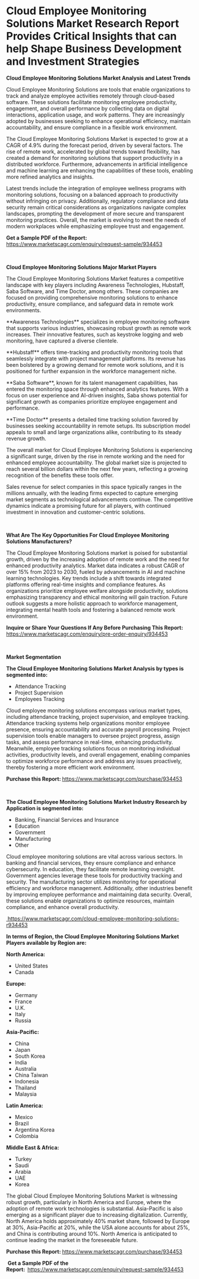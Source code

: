 <p><h1>Cloud Employee Monitoring Solutions Market Research Report Provides Critical Insights that can help Shape Business Development and Investment Strategies</h1></p><p><strong>Cloud Employee Monitoring Solutions Market Analysis and Latest Trends</strong></p>
<p><p>Cloud Employee Monitoring Solutions are tools that enable organizations to track and analyze employee activities remotely through cloud-based software. These solutions facilitate monitoring employee productivity, engagement, and overall performance by collecting data on digital interactions, application usage, and work patterns. They are increasingly adopted by businesses seeking to enhance operational efficiency, maintain accountability, and ensure compliance in a flexible work environment.</p><p>The Cloud Employee Monitoring Solutions Market is expected to grow at a CAGR of 4.9% during the forecast period, driven by several factors. The rise of remote work, accelerated by global trends toward flexibility, has created a demand for monitoring solutions that support productivity in a distributed workforce. Furthermore, advancements in artificial intelligence and machine learning are enhancing the capabilities of these tools, enabling more refined analytics and insights. </p><p>Latest trends include the integration of employee wellness programs with monitoring solutions, focusing on a balanced approach to productivity without infringing on privacy. Additionally, regulatory compliance and data security remain critical considerations as organizations navigate complex landscapes, prompting the development of more secure and transparent monitoring practices. Overall, the market is evolving to meet the needs of modern workplaces while emphasizing employee trust and engagement.</p></p>
<p><strong>Get a Sample PDF of the Report:&nbsp;</strong> <a href="https://www.marketscagr.com/enquiry/request-sample/934453?utm_campaign=2631&utm_medium=2&utm_source=Github&utm_content=ia&utm_term=18042025&utm_id=cloud-employee-monitoring-solutions">https://www.marketscagr.com/enquiry/request-sample/934453</a></p>
<p>&nbsp;</p>
<p><strong>Cloud Employee Monitoring Solutions Major Market Players</strong></p>
<p><p>The Cloud Employee Monitoring Solutions Market features a competitive landscape with key players including Awareness Technologies, Hubstaff, Saba Software, and Time Doctor, among others. These companies are focused on providing comprehensive monitoring solutions to enhance productivity, ensure compliance, and safeguard data in remote work environments.</p><p>**Awareness Technologies** specializes in employee monitoring software that supports various industries, showcasing robust growth as remote work increases. Their innovative features, such as keystroke logging and web monitoring, have captured a diverse clientele. </p><p>**Hubstaff** offers time-tracking and productivity monitoring tools that seamlessly integrate with project management platforms. Its revenue has been bolstered by a growing demand for remote work solutions, and it is positioned for further expansion in the workforce management niche.</p><p>**Saba Software**, known for its talent management capabilities, has entered the monitoring space through enhanced analytics features. With a focus on user experience and AI-driven insights, Saba shows potential for significant growth as companies prioritize employee engagement and performance.</p><p>**Time Doctor** presents a detailed time tracking solution favored by businesses seeking accountability in remote setups. Its subscription model appeals to small and large organizations alike, contributing to its steady revenue growth.</p><p>The overall market for Cloud Employee Monitoring Solutions is experiencing a significant surge, driven by the rise in remote working and the need for enhanced employee accountability. The global market size is projected to reach several billion dollars within the next few years, reflecting a growing recognition of the benefits these tools offer.</p><p>Sales revenue for select companies in this space typically ranges in the millions annually, with the leading firms expected to capture emerging market segments as technological advancements continue. The competitive dynamics indicate a promising future for all players, with continued investment in innovation and customer-centric solutions.</p></p>
<p>&nbsp;</p>
<p><strong>What Are The Key Opportunities For Cloud Employee Monitoring Solutions Manufacturers?</strong></p>
<p><p>The Cloud Employee Monitoring Solutions market is poised for substantial growth, driven by the increasing adoption of remote work and the need for enhanced productivity analytics. Market data indicates a robust CAGR of over 15% from 2023 to 2030, fueled by advancements in AI and machine learning technologies. Key trends include a shift towards integrated platforms offering real-time insights and compliance features. As organizations prioritize employee welfare alongside productivity, solutions emphasizing transparency and ethical monitoring will gain traction. Future outlook suggests a more holistic approach to workforce management, integrating mental health tools and fostering a balanced remote work environment.</p></p>
<p><strong>Inquire or Share Your Questions If Any Before Purchasing This Report:</strong> <a href="https://www.marketscagr.com/enquiry/pre-order-enquiry/934453?utm_campaign=2631&utm_medium=2&utm_source=Github&utm_content=ia&utm_term=18042025&utm_id=cloud-employee-monitoring-solutions">https://www.marketscagr.com/enquiry/pre-order-enquiry/934453</a></p>
<p>&nbsp;</p>
<p><strong>Market Segmentation</strong></p>
<p><strong>The Cloud Employee Monitoring Solutions Market Analysis by types is segmented into:</strong></p>
<p><ul><li>Attendance Tracking</li><li>Project Supervision</li><li>Employees Tracking</li></ul></p>
<p><p>Cloud employee monitoring solutions encompass various market types, including attendance tracking, project supervision, and employee tracking. Attendance tracking systems help organizations monitor employee presence, ensuring accountability and accurate payroll processing. Project supervision tools enable managers to oversee project progress, assign tasks, and assess performance in real-time, enhancing productivity. Meanwhile, employee tracking solutions focus on monitoring individual activities, productivity levels, and overall engagement, enabling companies to optimize workforce performance and address any issues proactively, thereby fostering a more efficient work environment.</p></p>
<p><strong>Purchase this Report:&nbsp;</strong><a href="https://www.marketscagr.com/purchase/934453?utm_campaign=2631&utm_medium=2&utm_source=Github&utm_content=ia&utm_term=18042025&utm_id=cloud-employee-monitoring-solutions">https://www.marketscagr.com/purchase/934453</a></p>
<p>&nbsp;</p>
<p><strong>The Cloud Employee Monitoring Solutions Market Industry Research by Application is segmented into:</strong></p>
<p><ul><li>Banking, Financial Services and Insurance</li><li>Education</li><li>Government</li><li>Manufacturing</li><li>Other</li></ul></p>
<p><p>Cloud employee monitoring solutions are vital across various sectors. In banking and financial services, they ensure compliance and enhance cybersecurity. In education, they facilitate remote learning oversight. Government agencies leverage these tools for productivity tracking and security. The manufacturing sector utilizes monitoring for operational efficiency and workforce management. Additionally, other industries benefit by improving employee performance and maintaining data security. Overall, these solutions enable organizations to optimize resources, maintain compliance, and enhance overall productivity.</p></p>
<p><a href="https://www.marketscagr.com/cloud-employee-monitoring-solutions-r934453?utm_campaign=2631&utm_medium=2&utm_source=Github&utm_content=ia&utm_term=18042025&utm_id=cloud-employee-monitoring-solutions">&nbsp;https://www.marketscagr.com/cloud-employee-monitoring-solutions-r934453</a></p>
<p><strong>In terms of Region, the Cloud Employee Monitoring Solutions Market Players available by Region are:</strong></p>
<p>
    <p> <strong> North America: </strong>
        <ul>
            <li>United States</li>
            <li>Canada</li>
        </ul>
        </p> 
    <p> <strong> Europe: </strong>
        <ul>
            <li>Germany</li>
            <li>France</li>
            <li>U.K.</li>
            <li>Italy</li>
            <li>Russia</li>
        </ul>
        </p> 
    <p> <strong> Asia-Pacific: </strong>
        <ul>
            <li>China</li>
            <li>Japan</li>
            <li>South Korea</li>
            <li>India</li>
            <li>Australia</li>
            <li>China Taiwan</li>
            <li>Indonesia</li>
            <li>Thailand</li>
            <li>Malaysia</li>
        </ul>
        </p> 
    <p> <strong> Latin America: </strong>
        <ul>
            <li>Mexico</li>
            <li>Brazil</li>
            <li>Argentina Korea</li>
            <li>Colombia</li>
        </ul>
        </p> 
    <p> <strong> Middle East & Africa: </strong>
        <ul>
            <li>Turkey</li>
            <li>Saudi</li>
            <li>Arabia</li>
            <li>UAE</li>
            <li>Korea</li>
        </ul>
    </p>
    </p>
<p><p>The global Cloud Employee Monitoring Solutions Market is witnessing robust growth, particularly in North America and Europe, where the adoption of remote work technologies is substantial. Asia-Pacific is also emerging as a significant player due to increasing digitalization. Currently, North America holds approximately 40% market share, followed by Europe at 30%, Asia-Pacific at 20%, while the USA alone accounts for about 25%, and China is contributing around 10%. North America is anticipated to continue leading the market in the foreseeable future.</p></p>
<p><strong>Purchase this Report: </strong><a href="https://www.marketscagr.com/purchase/934453?utm_campaign=2631&utm_medium=2&utm_source=Github&utm_content=ia&utm_term=18042025&utm_id=cloud-employee-monitoring-solutions">https://www.marketscagr.com/purchase/934453</a></p>
<p>&nbsp;<strong>Get a Sample PDF of the Report:&nbsp;&nbsp;</strong><a href="https://www.marketscagr.com/enquiry/request-sample/934453?utm_campaign=2631&utm_medium=2&utm_source=Github&utm_content=ia&utm_term=18042025&utm_id=cloud-employee-monitoring-solutions">https://www.marketscagr.com/enquiry/request-sample/934453</a></p>
<p><strong></strong></p>
<p><p></p><p></p><p></p></p>